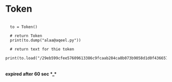 # Token

```

  to = Token()
  
  # return Token  
  print(to.dump("alaa@aqeel.py"))
  
  # return text for thie token
  print(to.load("/29eb599cfee57609613386c9fcaab284ca8b073b9058d1d0f4366572"))


```
#### expired after 60 sec \*_\* 
